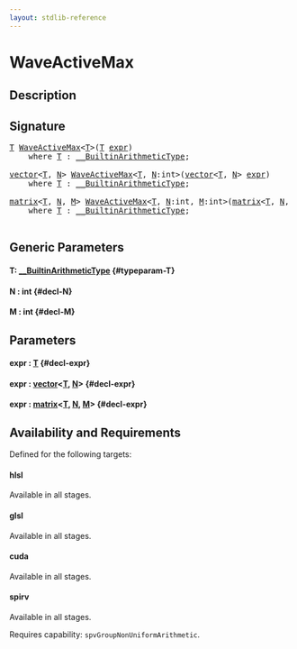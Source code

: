 ```yaml
---
layout: stdlib-reference
---
```


# WaveActiveMax

## Description





## Signature 

<pre>
<a href="/stdlib-reference/global-decls/waveactivemax-04a#typeparam-T" class="code_type">T</a> <a href="/stdlib-reference/global-decls/waveactivemax-04a">WaveActiveMax</a>&lt;<a href="/stdlib-reference/global-decls/waveactivemax-04a#typeparam-T" class="code_type">T</a>&gt;(<a href="/stdlib-reference/global-decls/waveactivemax-04a#typeparam-T" class="code_type">T</a> <a href="/stdlib-reference/global-decls/waveactivemax-04a#decl-expr" class="code_param">expr</a>)
    <span class='code_keyword'>where</span> <a href="/stdlib-reference/global-decls/waveactivemax-04a#typeparam-T" class="code_type">T</a> : <a href="/stdlib-reference/interfaces/0_builtinarithmetictype-029j/index" class="code_type">__BuiltinArithmeticType</a>;

<a href="/stdlib-reference/types/vector/index" class="code_type">vector</a>&lt;<a href="/stdlib-reference/global-decls/waveactivemax-04a#typeparam-T" class="code_type">T</a>, <a href="/stdlib-reference/global-decls/waveactivemax-04a#decl-N" class="code_var">N</a>&gt; <a href="/stdlib-reference/global-decls/waveactivemax-04a">WaveActiveMax</a>&lt;<a href="/stdlib-reference/global-decls/waveactivemax-04a#typeparam-T" class="code_type">T</a>, <a href="/stdlib-reference/global-decls/waveactivemax-04a#decl-N" class="code_var">N</a>:<span class="code_keyword">int</span>&gt;(<a href="/stdlib-reference/types/vector/index" class="code_type">vector</a>&lt;<a href="/stdlib-reference/global-decls/waveactivemax-04a#typeparam-T" class="code_type">T</a>, <a href="/stdlib-reference/global-decls/waveactivemax-04a#decl-N" class="code_var">N</a>&gt; <a href="/stdlib-reference/global-decls/waveactivemax-04a#decl-expr" class="code_param">expr</a>)
    <span class='code_keyword'>where</span> <a href="/stdlib-reference/global-decls/waveactivemax-04a#typeparam-T" class="code_type">T</a> : <a href="/stdlib-reference/interfaces/0_builtinarithmetictype-029j/index" class="code_type">__BuiltinArithmeticType</a>;

<a href="/stdlib-reference/types/matrix/index" class="code_type">matrix</a>&lt;<a href="/stdlib-reference/global-decls/waveactivemax-04a#typeparam-T" class="code_type">T</a>, <a href="/stdlib-reference/global-decls/waveactivemax-04a#decl-N" class="code_var">N</a>, <a href="/stdlib-reference/global-decls/waveactivemax-04a#decl-M" class="code_var">M</a>&gt; <a href="/stdlib-reference/global-decls/waveactivemax-04a">WaveActiveMax</a>&lt;<a href="/stdlib-reference/global-decls/waveactivemax-04a#typeparam-T" class="code_type">T</a>, <a href="/stdlib-reference/global-decls/waveactivemax-04a#decl-N" class="code_var">N</a>:<span class="code_keyword">int</span>, <a href="/stdlib-reference/global-decls/waveactivemax-04a#decl-M" class="code_var">M</a>:<span class="code_keyword">int</span>&gt;(<a href="/stdlib-reference/types/matrix/index" class="code_type">matrix</a>&lt;<a href="/stdlib-reference/global-decls/waveactivemax-04a#typeparam-T" class="code_type">T</a>, <a href="/stdlib-reference/global-decls/waveactivemax-04a#decl-N" class="code_var">N</a>, <a href="/stdlib-reference/global-decls/waveactivemax-04a#decl-M" class="code_var">M</a>&gt; <a href="/stdlib-reference/global-decls/waveactivemax-04a#decl-expr" class="code_param">expr</a>)
    <span class='code_keyword'>where</span> <a href="/stdlib-reference/global-decls/waveactivemax-04a#typeparam-T" class="code_type">T</a> : <a href="/stdlib-reference/interfaces/0_builtinarithmetictype-029j/index" class="code_type">__BuiltinArithmeticType</a>;

</pre>

## Generic Parameters

#### T: [\_\_BuiltinArithmeticType](/stdlib-reference/interfaces/0_builtinarithmetictype-029j/index) {#typeparam-T}
#### N  : int {#decl-N}
#### M  : int {#decl-M}

## Parameters

#### expr  : [T](/stdlib-reference/global-decls/waveactivemax-04a#typeparam-T) {#decl-expr}
#### expr  : [vector](/stdlib-reference/types/vector/index)\<[T](/stdlib-reference/types/vector/index#typeparam-T), [N](/stdlib-reference/types/vector/index#decl-N)\> {#decl-expr}
#### expr  : [matrix](/stdlib-reference/types/matrix/index)\<[T](/stdlib-reference/types/matrix/t-0), [N](/stdlib-reference/types/matrix/index#decl-N), [M](/stdlib-reference/types/matrix/index#decl-M)\> {#decl-expr}

## Availability and Requirements

Defined for the following targets:

#### hlsl
Available in all stages.

#### glsl
Available in all stages.

#### cuda
Available in all stages.

#### spirv
Available in all stages.

Requires capability: `spvGroupNonUniformArithmetic`.


